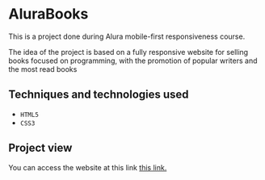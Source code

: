 # AluraBooks
This is a project done during Alura mobile-first responsiveness course.

The idea of the project is based on a fully responsive website for selling books focused on programming, with the promotion of popular writers and the most read books

## Techniques and technologies used

- `HTML5`
- `CSS3`

## Project view

You can access the website at this link <a href="https://pedrocsampaio.github.io/AluraBooks/">this link.</a>
